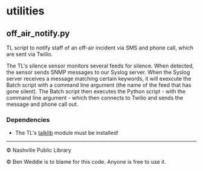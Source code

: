 # utilities
## off_air_notify.py

TL script to notify staff of an off-air incident via SMS and phone call, which are sent via Twilio.

The TL's silence sensor monitors several feeds for silence. When detected, the sensor sends SNMP messages to our Syslog server. When the Syslog server receives a message matching certain keywords, it will exexcute the Batch script with a command line argument (the name of the feed that has gone silent). The Batch script then executes the Python script - with the command line argument - which then connects to Twilio and sends the message and phone call out.

### Dependencies
 - The TL's [talklib](https://github.com/talkinglibrary/talklib) module must be installed!

---
© Nashville Public Library

© Ben Weddle is to blame for this code. Anyone is free to use it.
